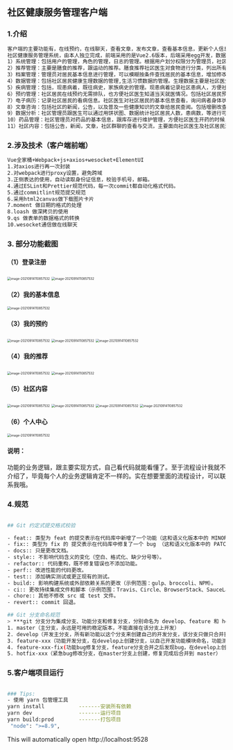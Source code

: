 ## 社区健康服务管理客户端

### 1.介绍

```bash
客户端的主要功能有，在线预约，在线聊天，查看文章，发布文章，查看基本信息，更新个人信息，上传图片更换头像，还有一些基本信息的录入。
社区健康服务管理系统，由本人独立完成，前端采用的是Vue2.6版本，后端采用egg开发，数据库采用mysql,三种权限角色，其中包括，在线预约社区全职医生，疾病管理，居民的膳食健康，运动的健康，健康知识的普及，也包含着档案信息的管理，系统的管理，药品的管理等功能模块。具体的功能模块分别为：
1）系统管理：包括用户的管理，角色的管理，日志的管理。根据用户划分权限分为管理员，社区医生和普通用户分为这三种用户。这三种角色所能够使用的系统资源会根据身份的不同而发生变化。管理员用户可以创建普通用户账号、编辑普通的信息及账号登录状态。用户具备个人信息修改、密码修改及退出登录功能。普通用户可自己注册账号。管理员的账号由后台创建，社区医生的账号则只能由管理员创建，同时也只有管理员才能进行角色的管理。管理员进行查看用户的日志消息的操作。记录用户操作信息。
2）推荐管理：主要是膳食的推荐，跟运动的推荐。膳食推荐社区医生对食物进行分类，列出所有的食物基本信息，运动推荐也是社区医生进行分类，列出运动的基本信息，然后社区医生推荐那些人群做什么运动，社区医生对其进行分类，根据电子病例的医生给出的建议进行推送。社区居民进行浏览，查看。
3）档案管理：管理员对居民基本信息进行管理，可以模糊按条件查找居民的基本信息，增加修改录入，批量导入居民信息，批量导入的时候默认生成账号密码。实现基本居民信息的基本电子信息化。
4）数据管理：包括社区居民健康生理数据的管理,生活习惯数据的管理。生理数据主要是社区医生采集社区居民的身高，体重，根据身高体重计算BMI，根据收缩压，舒张压，判断居民的血压，还包括脉搏，血氧得出居民得身体状态，同时还应记录他们的血型。生活习惯数据管理包括记录居民的体育锻炼，锻炼的时长，饮食爱好，睡眠时长，饮酒情况，吸烟情况。社区居民进行查看。
5）疾病管理：包括，现患病着，既往病史，家族病史的管理。现患病着记录社区患病人，方便社区医生，进行追踪治疗关心社区患病着；既往病史，记录社区居民的既往病史，如疾病名称，是否治愈，过敏物质，是否残疾等。家族病史，记录每个居民家里是否有一些特殊的遗传病史。
6）预约管理：社区居民在线预约无需排队，也方便社区医生知道当天就医情况。包括社区居民预约的基本信息跟所预约的全职医生，预约时间，跟预约人数，排号。管理员进行管理，可以进行修改状态。
7）电子病历：记录社区居民的看病信息。社区医生对社区居民的基本信息查看，询问病者身体状态，开出新的电子病历给社区居民。只有医生才拥有看病的权力，开出相应的药单，记录用药情况。
8）文章咨询：包括社区的新闻，公告，以及普及一些健康知识的文章给居民查阅。包括增删改查。社区居民也可以分享文章。
9）数据分析：社区管理员跟医生可以通过用饼状图、数据统计社区居民人数，患病数，等进行可视化的数据展示柱状图得查看。
10）药品管理：社区管理员对药品的基本信息，跟库存进行维护管理，方便社区医生开药的时候，方便选择药品。
11）社区内容：包括公告，新闻，文章，社区群聊的查看与交流，主要面向社区医生及社区居民进行查看，交流。
```

### 2.涉及技术（客户端前端）

```bash
Vue全家桶+Webpack+js+axios+wesocket+ElementUI
1.对axios进行再一次封装
2.对webpack进行proxy设置，避免跨域
3.正侧表达的使用，自动读取身份证信息，校验手机号，邮箱。
4.通过ESLint和Prettier规范代码，每一次commit都自动化格式代码。
5.通过commitlint规范提交规范
6.采用html2canvas做下载图片卡片
7.moment 做日期的格式的处理
8.loash 做深拷贝的使用
9.qs 做表单的数据格式的转换
10.wesocket通信做在线聊天
```

### 3. 部分功能截图

 #### （1）登录注册

<img src="public/systemphoto/登录.jpg" alt="image-20210914110857532" style="zoom:50%;" />
<img src="public/systemphoto/注册.jpg" alt="image-20210914110857532" style="zoom:50%;" />


#### （2）我的基本信息
<img src="public/systemphoto/基本信息页面.jpg" alt="image-20210914110857532" style="zoom:50%;" />

#### （3）我的预约

<img src="public/systemphoto/预约.jpg" alt="image-20210914110857532" style="zoom:50%;" />
<img src="public/systemphoto/进行预约.jpg" alt="image-20210914110857532" style="zoom:50%;" />
<img src="public/systemphoto/选择时间.jpg" alt="image-20210914110857532" style="zoom:50%;" />

#### （4）我的推荐

<img src="public/systemphoto/膳食推荐.jpg" alt="image-20210914110857532" style="zoom:50%;" />
<img src="public/systemphoto/运动推荐.jpg" alt="image-20210914110857532" style="zoom:50%;" />

#### （5）社区内容

<img src="public/systemphoto/社区内容.jpg" alt="image-20210914110857532" style="zoom:50%;" />

<img src="public/systemphoto/文章.jpg" alt="image-20210914110857532" style="zoom:50%;" />

<img src="public/systemphoto/新闻.jpg" alt="image-20210914110857532" style="zoom:50%;" />

<img src="public/systemphoto/在线聊天.jpg" alt="image-20210914110857532" style="zoom:50%;" />

#### （6）个人中心



<img src="public/systemphoto/个人中心.jpg" alt="image-20210914110857532" style="zoom:50%;" />


#### 说明：

​     功能的业务逻辑，跟主要实现方式，自己看代码就能看懂了。至于流程设计我就不介绍了，毕竟每个人的业务逻辑肯定不一样的。实在想要里面的流程设计，可以联系我哦。

### 4.规范

```bash

## Git 约定式提交格式校验

- feat:: 类型为 feat 的提交表示在代码库中新增了一个功能（这和语义化版本中的 MINOR 相对应）。
- fix:: 类型为 fix 的 提交表示在代码库中修复了一个 bug （这和语义化版本中的 PATCH 相对应）。
- docs:: 只是更改文档。
- style:: 不影响代码含义的变化（空白、格式化、缺少分号等）。
- refactor:: 代码重构，既不修复错误也不添加功能。
- perf:: 改进性能的代码更改。
- test:: 添加确实测试或更正现有的测试。
- build:: 影响构建系统或外部依赖关系的更改（示例范围：gulp、broccoli、NPM）。
- ci:: 更改持续集成文件和脚本（示例范围：Travis、Circle、BrowserStack、SauceLabs）。
- chore:: 其他不修改 src 或 test 文件。
- revert:: commit 回退。

## Git 分支命名规范
> ***git 分支分为集成分支、功能分支和修复分支，分别命名为 develop、feature 和 hotfix，均为单数。***
1. master（主分支，永远是可用的稳定版本，不能直接在该分支上开发）
2. develop（开发主分支，所有新功能以这个分支来创建自己的开发分支，该分支只做只合并操作，不能直接在该分支上开发）
3. feature-xxx（功能开发分支，在develop上创建分支，以自己开发功能模块命名，功能测试正常后合并到develop分支）
4. feature-xxx-fix(功能bug修复分支，feature分支合并之后发现bug，在develop上创建分支修复，之后合并回develop分支。PS:feature分支在申请合并之后，未合并之前还是可以提交代码的，所以feature在合并之前还可以在原分支上继续修复bug)
5. hotfix-xxx（紧急bug修改分支，在master分支上创建，修复完成后合并到 master）

```

### 5.客户端项目运行

```bash

### Tips:
- 使用 yarn 包管理工具
yarn install           -------安装所有依赖
yarn dev               -------运行项目
yarn build:prod        -------打包项目
 "node": ">=8.9",
```



This will automatically open http://localhost:9528

